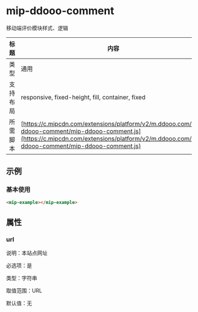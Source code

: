 # mip-ddooo-comment

移动端评价模块样式、逻辑

标题|内容
----|----
类型|通用
支持布局|responsive, fixed-height, fill, container, fixed
所需脚本| [https://c.mipcdn.com/extensions/platform/v2/m.ddooo.com/mip-ddooo-comment/mip-ddooo-comment.js](https://c.mipcdn.com/extensions/platform/v2/m.ddooo.com/mip-ddooo-comment/mip-ddooo-comment.js)

## 示例

### 基本使用

```html
<mip-example></mip-example>
```

## 属性

### url

说明：本站点网址

必选项：是

类型：字符串

取值范围：URL

默认值：无